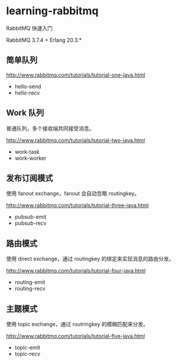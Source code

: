 # learning-rabbitmq

RabbitMQ 快速入门

RabbitMQ 3.7.4 + Erlang 20.3.*

## 简单队列

http://www.rabbitmq.com/tutorials/tutorial-one-java.html

* hello-send
* hello-recv

## Work 队列

普通队列，多个接收端共同接受消息。

http://www.rabbitmq.com/tutorials/tutorial-two-java.html

* work-task
* work-worker

## 发布订阅模式

使用 fanout exchange，fanout 会自动忽略 routingkey。

http://www.rabbitmq.com/tutorials/tutorial-three-java.html

* pubsub-emit
* pubsub-recv

## 路由模式

使用 direct exchange，通过 routingkey 的绑定来实现消息的路由分发。

http://www.rabbitmq.com/tutorials/tutorial-four-java.html

* routing-emit
* routing-recv

## 主题模式

使用 topic exchange，通过 routringkey 的模糊匹配来分发。

http://www.rabbitmq.com/tutorials/tutorial-five-java.html

* topic-emit
* topic-recv

